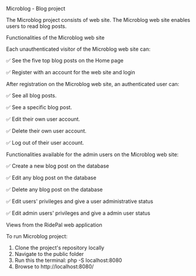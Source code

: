 Microblog - Blog project

The Microblog project consists of web site.
The Microblog web site enables users to read blog posts.

Functionalities of the Microblog web site

Each unauthenticated visitor of the Microblog web site can:

✅ See the five top blog posts on the Home page

✅ Register with an account for the web site and login

After registration on the Microblog web site, an authenticated user can:

✅ See all blog posts.

✅ See a specific blog post.

✅ Edit their own user account.

✅ Delete their own user account.

✅ Log out of their user account.

Functionalities available for the admin users on the Microblog web site:

✅ Create a new blog post on the database

✅ Edit any blog post on the database

✅ Delete any blog post on the database

✅ Edit users' privileges and give a user administrative status

✅ Edit admin users' privileges and give a admin user status

Views from the RidePal web application

To run Microblog project:

1. Clone the project's repository locally
2. Navigate to the public folder
3. Run this the terminal: php -S localhost:8080
4. Browse to http://localhost:8080/
